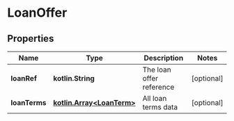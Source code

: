 
# LoanOffer

## Properties
Name | Type | Description | Notes
------------ | ------------- | ------------- | -------------
**loanRef** | **kotlin.String** | The loan offer reference |  [optional]
**loanTerms** | [**kotlin.Array&lt;LoanTerm&gt;**](LoanTerm.md) | All loan terms data |  [optional]



